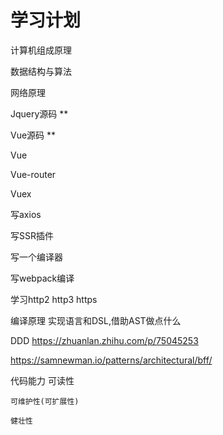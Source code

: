# 学习计划

计算机组成原理

数据结构与算法

网络原理



Jquery源码 **

Vue源码 ** 


Vue

Vue-router

Vuex




写axios

写SSR插件

写一个编译器

写webpack编译


学习http2 http3 https








编译原理  实现语言和DSL,借助AST做点什么

DDD https://zhuanlan.zhihu.com/p/75045253



https://samnewman.io/patterns/architectural/bff/









代码能力
    可读性

    可维护性(可扩展性)

    健壮性


